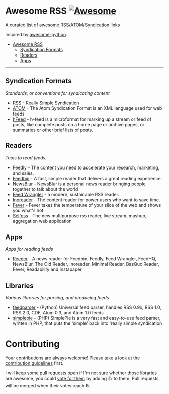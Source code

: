 # Awesome RSS [![Awesome](https://cdn.rawgit.com/sindresorhus/awesome/d7305f38d29fed78fa85652e3a63e154dd8e8829/media/badge.svg)](https://github.com/sindresorhus/awesome)

A curated list of awesome RSS/ATOM/Syndication links

Inspired by [awesome-python](https://github.com/vinta/awesome-python).

- [Awesome RSS](#awesome-rss)
    - [Syndication Formats](#syndication-formats)
    - [Readers](#readers)
    - [Apps](#apps)


- - -

## Syndication Formats

*Standards, or conventions for syndicating content*

* [RSS](https://en.wikipedia.org/wiki/RSS) - Really Simple Syndication
* [ATOM](https://en.wikipedia.org/wiki/Atom_(standard)) - The Atom Syndication Format is an XML language used for web feeds
* [hFeed](http://microformats.org/wiki/h-feed) - h-feed is a microformat for marking up a stream or feed of posts, like complete posts on a home page or archive pages, or summaries or other brief lists of posts.

## Readers

*Tools to read feeds.*

* [Feedly](http://feedly.com/) - The content you need to accelerate your research, marketing, and sales.
* [Feedbin](https://feedbin.com/) - A fast, simple reader that delivers a great reading experience.
* [NewsBlur](https://newsblur.com/) - NewsBlur is a personal news reader bringing people together to talk about the world
* [Feed Wrangler](https://feedwrangler.net/welcome.html) -  a modern, sustainable RSS reader.
* [Inoreader](http://www.inoreader.com/) - The content reader for power users who want to save time.
* [Fever](http://www.feedafever.com/) - Fever takes the temperature of your slice of the web and shows you what's hot.
* [Selfoss](https://selfoss.aditu.de/) - The new multipurpose rss reader, live stream, mashup, aggregation web application

## Apps

*Apps for reading feeds*

* [Reeder](http://reederapp.com/) - A news reader for Feedbin, Feedly, Feed Wrangler, FeedHQ, NewsBlur, The Old Reader, Inoreader, Minimal Reader, BazQux Reader, Fever, Readability and Instapaper.

## Libraries

*Various libraries for parsing, and producing feeds*

* [feedparser](https://pypi.python.org/pypi/feedparser) - (Python) Universal feed parser, handles RSS 0.9x, RSS 1.0, RSS 2.0, CDF, Atom 0.3, and Atom 1.0 feeds
* [simplepie](http://simplepie.org/) - (PHP) SimplePie is a very fast and easy-to-use feed parser, written in PHP, that puts the 'simple' back into 'really simple syndication


# Contributing

Your contributions are always welcome! Please take a look at the [contribution guidelines](https://github.com/vinta/awesome-python/blob/master/CONTRIBUTING.md) first.

I will keep some pull requests open if I'm not sure whether those libraries are awesome, you could [vote for them](https://github.com/voidfiles/awesome-rss/pulls) by adding :+1: to them. Pull requests will be merged when their votes reach **5**.
